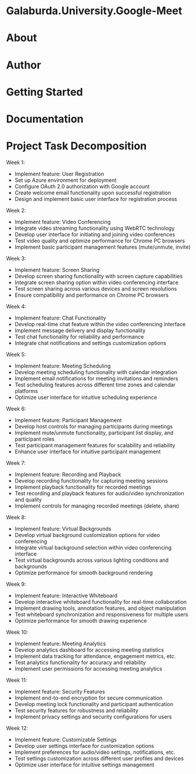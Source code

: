 # Galaburda.University.Google-Meet
# About
# Author
# Getting Started
# Documentation
# Project Task Decomposition
Week 1:
- Implement feature: User Registration
- Set up Azure environment for deployment
- Configure OAuth 2.0 authorization with Google account
- Create welcome email functionality upon successful registration
- Design and implement basic user interface for registration process

Week 2:
- Implement feature: Video Conferencing
- Integrate video streaming functionality using WebRTC technology
- Develop user interface for initiating and joining video conferences
- Test video quality and optimize performance for Chrome PC browsers
- Implement basic participant management features (mute/unmute, invite)

Week 3:
- Implement feature: Screen Sharing
- Develop screen sharing functionality with screen capture capabilities
- Integrate screen sharing option within video conferencing interface
- Test screen sharing across various devices and screen resolutions
- Ensure compatibility and performance on Chrome PC browsers

Week 4:
- Implement feature: Chat Functionality
- Develop real-time chat feature within the video conferencing interface
- Implement message delivery and display functionality
- Test chat functionality for reliability and performance
- Integrate chat notifications and settings customization options

Week 5:
- Implement feature: Meeting Scheduling
- Develop meeting scheduling functionality with calendar integration
- Implement email notifications for meeting invitations and reminders
- Test scheduling features across different time zones and calendar platforms
- Optimize user interface for intuitive scheduling experience

Week 6:
- Implement feature: Participant Management
- Develop host controls for managing participants during meetings
- Implement mute/unmute functionality, participant list display, and participant roles
- Test participant management features for scalability and reliability
- Enhance user interface for intuitive participant management

Week 7:
- Implement feature: Recording and Playback
- Develop recording functionality for capturing meeting sessions
- Implement playback functionality for recorded meetings
- Test recording and playback features for audio/video synchronization and quality
- Implement controls for managing recorded meetings (delete, share)

Week 8:
- Implement feature: Virtual Backgrounds
- Develop virtual background customization options for video conferencing
- Integrate virtual background selection within video conferencing interface
- Test virtual backgrounds across various lighting conditions and backgrounds
- Optimize performance for smooth background rendering

Week 9:
- Implement feature: Interactive Whiteboard
- Develop interactive whiteboard functionality for real-time collaboration
- Implement drawing tools, annotation features, and object manipulation
- Test whiteboard synchronization and responsiveness for multiple users
- Optimize performance for smooth drawing experience

Week 10:
- Implement feature: Meeting Analytics
- Develop analytics dashboard for accessing meeting statistics
- Implement data tracking for attendance, engagement metrics, etc.
- Test analytics functionality for accuracy and reliability
- Implement user permissions for accessing meeting analytics

Week 11:
- Implement feature: Security Features
- Implement end-to-end encryption for secure communication
- Develop meeting lock functionality and participant authentication
- Test security features for robustness and reliability
- Implement privacy settings and security configurations for users

Week 12:
- Implement feature: Customizable Settings
- Develop user settings interface for customization options
- Implement preferences for audio/video settings, notifications, etc.
- Test settings customization across different user profiles and devices
- Optimize user interface for intuitive settings management
